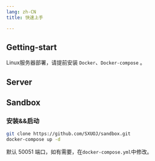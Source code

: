 ```yaml
---
lang: zh-CN
title: 快速上手

---
```


## Getting-start

Linux服务器部署，请提前安装 `Docker`、`Docker-compose` 。

## Server

## Sandbox


### 安装&&启动

```bash
git clone https://github.com/SXUOJ/sandbox.git
docker-compose up -d
```

默认 50051 端口，如有需要，在`docker-compose.yml`中修改。
